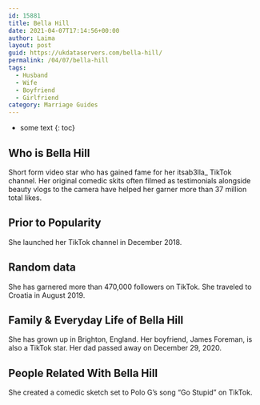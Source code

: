 ```yaml
---
id: 15881
title: Bella Hill
date: 2021-04-07T17:14:56+00:00
author: Laima
layout: post
guid: https://ukdataservers.com/bella-hill/
permalink: /04/07/bella-hill
tags:
  - Husband
  - Wife
  - Boyfriend
  - Girlfriend
category: Marriage Guides
---
```


* some text
{: toc}


## Who is Bella Hill
                  
                  
                  
Short form video star who has gained fame for her itsab3lla_ TikTok channel. Her original comedic skits often filmed as testimonials alongside beauty vlogs to the camera have helped her garner more than 37 million total likes.
                  
              
            
              
            
                
                
                
## Prior to Popularity
                  
                  
                  
She launched her TikTok channel in December 2018.
                  
              
            
              
            
                
                
                
## Random data
                  
                  
                  
She has garnered more than 470,000 followers on TikTok. She traveled to Croatia in August 2019.
                  
              
            
              
            
                
                
                
## Family & Everyday Life of Bella Hill
                  
                  
                  
She has grown up in Brighton, England. Her boyfriend, James Foreman, is also a TikTok star. Her dad passed away on December 29, 2020.
                  
              
            
              
            
                
                
                
## People Related With Bella Hill
                  
                  
                  
She created a comedic sketch set to Polo G&#8217;s song &#8220;Go Stupid&#8221; on TikTok.
                  
              
            
              
            
                
              
            
              
              
            
            
              
            
          
          
          